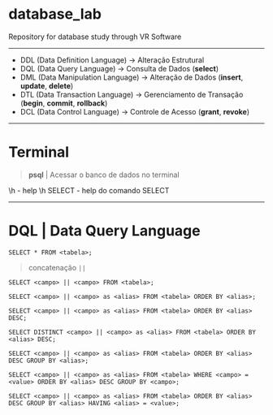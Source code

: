 # database_lab
Repository for database study through VR Software

---

- DDL (Data Definition Language)   -> Alteração Estrutural
- DQL (Data Query Language)        -> Consulta de Dados (**select**)
- DML (Data Manipulation Language) -> Alteração de Dados (**insert**, **update**, **delete**)
- DTL (Data Transaction Language)  -> Gerenciamento de Transação (**begin**, **commit**, **rollback**)
- DCL (Data Control Language)      -> Controle de Acesso (**grant**, **revoke**)

---

# Terminal

>**psql** | Acessar o banco de dados no terminal

\h - help
\h SELECT - help do comando SELECT

---

# DQL | Data Query Language

```SGBD
SELECT * FROM <tabela>;
```
>concatenação `||`
```SGBD
SELECT <campo> || <campo> FROM <tabela>;
``` 

```SGBD
SELECT <campo> || <campo> as <alias> FROM <tabela> ORDER BY <alias>;
```

```SGBD
SELECT <campo> || <campo> as <alias> FROM <tabela> ORDER BY <alias> DESC;
```

```SGBD
SELECT DISTINCT <campo> || <campo> as <alias> FROM <tabela> ORDER BY <alias> DESC;
```

```SGBD
SELECT <campo> || <campo> as <alias> FROM <tabela> ORDER BY <alias> DESC GROUP BY <alias>;
```

```SGBD
SELECT <campo> || <campo> as <alias> FROM <tabela> WHERE <campo> = <value> ORDER BY <alias> DESC GROUP BY <campo>;
```

```SGBD
SELECT <campo> || <campo> as <alias> FROM <tabela> ORDER BY <alias> DESC GROUP BY <alias> HAVING <alias> = <value>;
```
